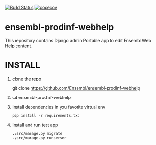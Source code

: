 [![Build Status](https://travis-ci.com/Ensembl/ensembl-prodinf-webhelp.svg?token=uixv5pZneCqzQNs8zEJr&branch=main)](https://travis-ci.com/Ensembl/ensembl-prodinf-webhelp)
[![codecov](https://codecov.io/gh/Ensembl/ensembl-prodinf-webhelp/branch/main/graph/badge.svg?token=gPEZbprnc7)](https://codecov.io/gh/Ensembl/ensembl-prodinf-webhelp)

# ensembl-prodinf-webhelp

This repository contains Django admin Portable app to edit Ensembl Web Help content. 

INSTALL
=======

1. clone the repo
   
    git clone https://github.com/Ensembl/ensembl-prodinf-webhelp

2. cd ensembl-prodinf-webhelp
   
3. Install dependencies in you favorite virtual env
   
   ```
   pip install -r requirements.txt
   ```

4. Install and run test app

   ```shell
   ./src/manage.py migrate
   ./src/manage.py runserver
   ```


